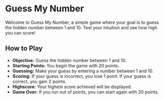 # Guess My Number
Welcome to Guess My Number, a simple game where your goal is to guess the hidden number between 1 and 10. Test your intuition and see how high you can score!

<h2>How to Play</h2>
<ul>
<li><b>Objective:</b> Guess the hidden number between 1 and 10.</li>
<li><b>Starting Points:</b> You begin the game with 20 points.</li>
<li><b>Guessing:</b> Make your guess by entering a number between 1 and 10.</li>
<li><b>Scoring:</b>
If your guess is incorrect, you lose 1 point.
If your guess is correct, you gain 2 points.</li>
<li><b>Highscore:</b> Your highest score achieved will be displayed.</li>
<li><b>Game Over:</b> If you run out of points, you can start again with 20 points.</li>
</ul>
